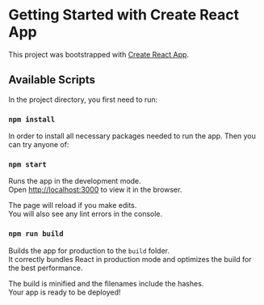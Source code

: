 # Getting Started with Create React App

This project was bootstrapped with [Create React App](https://github.com/facebook/create-react-app).

## Available Scripts

In the project directory, you first need to run:

### `npm install`

In order to install all necessary packages needed to run the app. Then you can try anyone of:

### `npm start`

Runs the app in the development mode.\
Open [http://localhost:3000](http://localhost:3000) to view it in the browser.

The page will reload if you make edits.\
You will also see any lint errors in the console.

### `npm run build`

Builds the app for production to the `build` folder.\
It correctly bundles React in production mode and optimizes the build for the best performance.

The build is minified and the filenames include the hashes.\
Your app is ready to be deployed!
